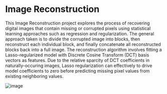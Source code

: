 # Image Reconstruction

This Image Reconstruction project explores the process of recovering digital images that contain missing or corrupted pixels using statistical learning approaches such as  regression and regularization. The general approach taken is to divide the corrupted image into blocks, then reconstruct each individual block, and finally concatenate all reconstructed blocks back into a full image. The reconstruction algorithm involves fitting a Lasso-regularized model with Discrete Cosine Transform (DCT) basis vectors as features. Due to the relative sparcity of DCT coefficients in naturally-occuring images, Lasso regularization can effectively to drive model coefficients to zero before predicting missing pixel values from existing neighboring values.

![image](https://github.com/richardd3ng/Image-Reconstruction/assets/73263775/8aa75426-6913-4927-9220-5fe96e482530)

